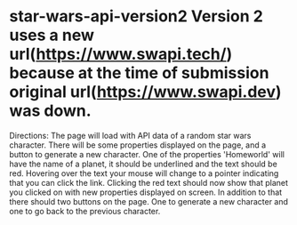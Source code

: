 # star-wars-api-version2 Version 2 uses a new url(https://www.swapi.tech/) because at the time of submission original url(https://www.swapi.dev) was down.

Directions: The page will load with API data of a random star wars character. There will be some properties displayed on the page, and a button to generate a new character. One of the properties 'Homeworld' will have the name of a planet, it should be underlined and the text should be red. Hovering over the text your mouse will change to a pointer indicating that you can click the link. Clicking the red text should now show that planet you clicked on with new properties displayed on screen. In addition to that there should two buttons on the page. One to generate a new character and one to go back to the previous character.
